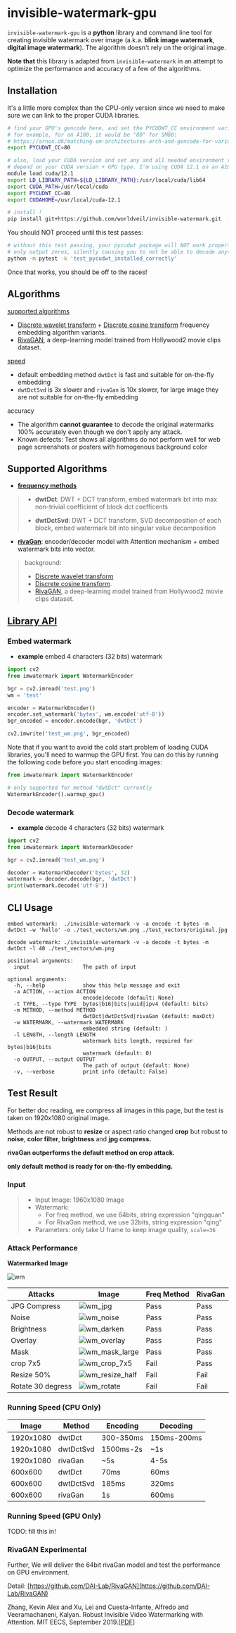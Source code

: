 # invisible-watermark-gpu
<!-- [![PyPI](https://img.shields.io/pypi/v/invisible-watermark)](https://pypi.org/project/invisible-watermark/)
[![License](https://img.shields.io/pypi/l/invisible-watermark.svg)](https://github.com/ShieldMnt/invisible-watermark/blob/main/LICENSE)
![Python](https://img.shields.io/badge/python->=3.6-green.svg)
![Platform](https://img.shields.io/badge/platform-%20linux%20-green.svg)
[![Downloads](https://static.pepy.tech/badge/invisible-watermark)](https://pepy.tech/project/invisible-watermark)  -->

`invisible-watermark-gpu` is a **python** library and command line tool for creating invisible watermark over image (a.k.a. **blink image watermark**, **digital image watermark**). The algorithm doesn't rely on the original image.

**Note that** this library is adapted from `invisible-watermark` in an attempt to optimize the performance and accuracy of a few of the algorithms.

## Installation

It's a little more complex than the CPU-only version since we need to make sure we can link to the proper CUDA libraries.

```bash
# find your GPU's gencode here, and set the PYCUDWT_CC environment variable to it
# for example, for an A100, it would be "80" for SM80:
# https://arnon.dk/matching-sm-architectures-arch-and-gencode-for-various-nvidia-cards/ 
export PYCUDWT_CC=80

# also, load your CUDA version and set any and all needed environment variables. this might
# depend on your CUDA version + GPU type. I'm using CUDA 12.1 on an A100
module load cuda/12.1
export LD_LIBRARY_PATH=${LD_LIBRARY_PATH}:/usr/local/cuda/lib64
export CUDA_PATH=/usr/local/cuda
export PYCUDWT_CC=80
export CUDAHOME=/usr/local/cuda-12.1

# install !
pip install git+https://github.com/worldveil/invisible-watermark.git  --no-cache-dir
```

You should NOT proceed until this test passes:

```bash
# without this test passing, your pycudwt package will NOT work properly, and it will
# only output zeros, silently causing you to not be able to decode anything!
python -m pytest -k 'test_pycudwt_installed_correctly'
```

Once that works, you should be off to the races!

## ALgorithms

[supported algorithms](https://github.com/ShieldMnt/invisible-watermark#supported-algorithms)
* [Discrete wavelet transform](https://en.wikipedia.org/wiki/Discrete_wavelet_transform) + [Discrete cosine transform](https://en.wikipedia.org/wiki/Discrete_cosine_transform) frequency embedding algorithm variants.
* [RivaGAN](https://github.com/DAI-Lab/RivaGAN), a deep-learning model trained from Hollywood2 movie clips dataset.

[speed](https://github.com/ShieldMnt/invisible-watermark#running-speed-cpu-only)
* default embedding method ```dwtDct``` is fast and suitable for on-the-fly embedding
* ```dwtDctSvd``` is 3x slower and ```rivaGan``` is 10x slower, for large image they are not suitable for on-the-fly embedding

accuracy
* The algorithm **cannot guarantee** to decode the original watermarks 100% accurately even though we don't apply any attack.
* Known defects: Test shows all algorithms do not perform well for web page screenshots or posters with homogenous background color

## Supported Algorithms
* [**frequency methods**](https://github.com/ShieldMnt/invisible-watermark/wiki/Frequency-Methods)
 
> * **dwtDct**: DWT + DCT transform, embed watermark bit into max non-trivial coefficient of block dct coefficents
> 
> * **dwtDctSvd**: DWT + DCT transform, SVD decomposition of each block, embed watermark bit into singular value decomposition

* [**rivaGan**](https://github.com/ShieldMnt/invisible-watermark#rivagan-experimental): encoder/decoder model with Attention mechanism + embed watermark bits into vector.

> background:
> * [Discrete wavelet transform](https://en.wikipedia.org/wiki/Discrete_wavelet_transform)
> * [Discrete cosine transform](https://en.wikipedia.org/wiki/Discrete_cosine_transform).
> * [RivaGAN](https://github.com/DAI-Lab/RivaGAN), a deep-learning model trained from Hollywood2 movie clips dataset.

## [Library API](https://github.com/ShieldMnt/invisible-watermark/wiki/API)
### Embed watermark

* **example** embed 4 characters (32 bits) watermark

```python
import cv2
from imwatermark import WatermarkEncoder

bgr = cv2.imread('test.png')
wm = 'test'

encoder = WatermarkEncoder()
encoder.set_watermark('bytes', wm.encode('utf-8'))
bgr_encoded = encoder.encode(bgr, 'dwtDct')

cv2.imwrite('test_wm.png', bgr_encoded)
```

Note that if you want to avoid the cold start problem of loading CUDA libraries, you'll need to warmup the GPU first. You can do this by running the following code before you start encoding images:

```python
from imwatermark import WatermarkEncoder

# only supported for method "dwtDct" currently
WatermarkEncoder().warmup_gpu()
```

### Decode watermark
* **example** decode 4 characters (32 bits) watermark

```python
import cv2
from imwatermark import WatermarkDecoder

bgr = cv2.imread('test_wm.png')

decoder = WatermarkDecoder('bytes', 32)
watermark = decoder.decode(bgr, 'dwtDct')
print(watermark.decode('utf-8'))
```


## CLI Usage

```
embed watermark:  ./invisible-watermark -v -a encode -t bytes -m dwtDct -w 'hello' -o ./test_vectors/wm.png ./test_vectors/original.jpg

decode watermark: ./invisible-watermark -v -a decode -t bytes -m dwtDct -l 40 ./test_vectors/wm.png

positional arguments:
  input                 The path of input

optional arguments:
  -h, --help            show this help message and exit
  -a ACTION, --action ACTION
                        encode|decode (default: None)
  -t TYPE, --type TYPE  bytes|b16|bits|uuid|ipv4 (default: bits)
  -m METHOD, --method METHOD
                        dwtDct|dwtDctSvd|rivaGan (default: maxDct)
  -w WATERMARK, --watermark WATERMARK
                        embedded string (default: )
  -l LENGTH, --length LENGTH
                        watermark bits length, required for bytes|b16|bits
                        watermark (default: 0)
  -o OUTPUT, --output OUTPUT
                        The path of output (default: None)
  -v, --verbose         print info (default: False)
```

## Test Result
 
For better doc reading, we compress all images in this page, but the test is taken on 1920x1080 original image.

Methods are not robust to **resize** or aspect ratio changed **crop** but robust to **noise**, **color filter**, **brightness** and **jpg compress.**

**rivaGan outperforms the default method on crop attack.**

**only default method is ready for on-the-fly embedding.**

### Input
> * Input Image: 1960x1080 Image
> * Watermark: 
>   - For freq method, we use 64bits, string expression "qingquan"
>   - For RivaGan method, we use 32bits, string expression "qing"
> * Parameters: only take U frame to keep image quality, ```scale=36```

### Attack Performance

**Watermarked Image**

![wm](https://user-images.githubusercontent.com/1647036/106387712-03c17400-6416-11eb-9490-e5e860b025ad.png)

| Attacks | Image | Freq Method | RivaGan |
| --- | --- | --- | --- |
| JPG Compress | ![wm_jpg](https://user-images.githubusercontent.com/1647036/106387721-0e7c0900-6416-11eb-840c-8eab1cb9d748.jpg) | Pass | Pass |
| Noise | ![wm_noise](https://user-images.githubusercontent.com/1647036/106387874-c90c0b80-6416-11eb-99f3-1716f01f2211.png) | Pass | Pass |
| Brightness | ![wm_darken](https://user-images.githubusercontent.com/1647036/106387718-0cb24580-6416-11eb-83af-7f9e94f13cae.png) | Pass | Pass |
| Overlay | ![wm_overlay](https://user-images.githubusercontent.com/1647036/106387733-13d95380-6416-11eb-8aa4-b3d2acfa8637.png) | Pass | Pass |
| Mask | ![wm_mask_large](https://user-images.githubusercontent.com/1647036/106387726-10de6300-6416-11eb-99c3-4a0f70f99224.png) | Pass | Pass |
| crop 7x5 | ![wm_crop_7x5](https://user-images.githubusercontent.com/1647036/106387713-06bc6480-6416-11eb-8ae0-f64289642450.png) | Fail | Pass |
| Resize 50% | ![wm_resize_half](https://user-images.githubusercontent.com/1647036/106387735-15a31700-6416-11eb-8589-2ffa38df2a9a.png) | Fail | Fail |
| Rotate 30 degress | ![wm_rotate](https://user-images.githubusercontent.com/1647036/106387737-19369e00-6416-11eb-8417-05e53e11b77f.png) | Fail | Fail|

### Running Speed (CPU Only)
| Image | Method | Encoding | Decoding |
| --- | --- | --- | --- |
| 1920x1080 | dwtDct | 300-350ms | 150ms-200ms |
| 1920x1080 | dwtDctSvd | 1500ms-2s | ~1s |
| 1920x1080 | rivaGan | ~5s | 4-5s |
| 600x600 | dwtDct | 70ms | 60ms |
| 600x600 | dwtDctSvd | 185ms | 320ms |
| 600x600 | rivaGan | 1s | 600ms |

### Running Speed (GPU Only)

TODO: fill this in!

### RivaGAN Experimental
Further, We will deliver the 64bit rivaGan model and test the performance on GPU environment.

Detail: [https://github.com/DAI-Lab/RivaGAN](https://github.com/DAI-Lab/RivaGAN)

Zhang, Kevin Alex and Xu, Lei and Cuesta-Infante, Alfredo and Veeramachaneni, Kalyan. Robust Invisible Video Watermarking with Attention. MIT EECS, September 2019.[[PDF](https://arxiv.org/abs/1909.01285)]
